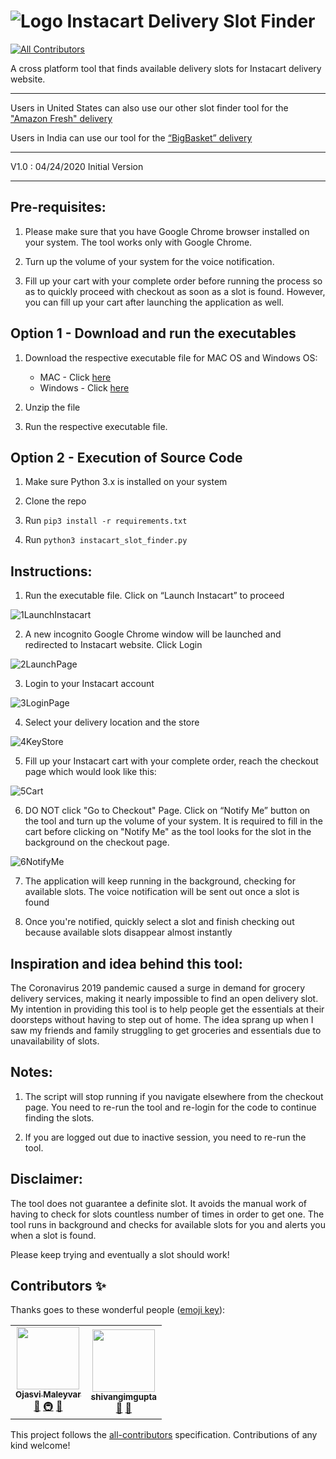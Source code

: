 # ![Logo](https://raw.githubusercontent.com/vivekgautam104/instacart-slot-finder/master/images/shopping_bag_70x70.png) Instacart Delivery Slot Finder
<!-- ALL-CONTRIBUTORS-BADGE:START - Do not remove or modify this section -->
[![All Contributors](https://img.shields.io/badge/all_contributors-2-orange.svg?style=flat-square)](#contributors-)
<!-- ALL-CONTRIBUTORS-BADGE:END -->
A cross platform tool that finds available delivery slots for Instacart delivery website.

****
Users in United States can also use our other slot finder tool for the ["Amazon Fresh" delivery](https://github.com/ojasvi92/Amazon-Fresh-Delivery-Slot-Notifier-COVID-19)

Users in India can use our tool for the [“BigBasket” delivery](https://github.com/vivekgautam104/bigbasket-slot-finder)
****
V1.0 : 04/24/2020 
Initial Version
****


## Pre-requisites: 

1. Please make sure that you have Google Chrome browser installed on your system. The tool works only with Google Chrome.

2. Turn up the volume of your system for the voice notification.

3. Fill up your cart with your complete order before running the process so as to quickly proceed with checkout as soon as a slot is found. However, you can fill up your cart after launching the application as well. 

## Option 1 - Download and run the executables

1. Download the respective executable file for MAC OS and Windows OS:
	* MAC - Click [here](https://github.com/vivekgautam104/instacart-slot-finder/files/4533938/instacart_slot_finder_mac.zip)
	* Windows - Click [here](https://github.com/vivekgautam104/instacart-slot-finder/files/4533935/instacart_slot_finder_win.zip)

2. Unzip the file

3. Run the respective executable file.

## Option 2 - Execution of Source Code 

1. Make sure Python 3.x is installed on your system

2. Clone the repo

3. Run `pip3 install -r requirements.txt`

4. Run `python3 instacart_slot_finder.py`

## Instructions:

1. Run the executable file. Click on “Launch Instacart” to proceed

![1LaunchInstacart](https://raw.githubusercontent.com/vivekgautam104/instacart-slot-finder/master/images/1LaunchInstacart.png)

2. A new incognito Google Chrome window will be launched and redirected to Instacart website. Click Login

![2LaunchPage](https://raw.githubusercontent.com/vivekgautam104/instacart-slot-finder/master/images/2LaunchPage.png)

3. Login to your Instacart account

![3LoginPage](https://raw.githubusercontent.com/vivekgautam104/instacart-slot-finder/master/images/3LoginPage.png)

4. Select your delivery location and the store

![4KeyStore](https://raw.githubusercontent.com/vivekgautam104/instacart-slot-finder/master/images/4KeyStore.png)

5. Fill up your Instacart cart with your complete order, reach the checkout page which would look like this:

![5Cart](https://raw.githubusercontent.com/vivekgautam104/instacart-slot-finder/master/images/5Cart.png)

6. DO NOT click "Go to Checkout" Page. Click on “Notify Me” button on the tool and turn up the volume of your system. It is required to fill in the cart before clicking on "Notify Me" as the tool looks for the slot in the background on the checkout page. 

![6NotifyMe](https://raw.githubusercontent.com/vivekgautam104/instacart-slot-finder/master/images/6NotifyMe.png)

7. The application will keep running in the background, checking for available slots. The voice notification will be sent out once a slot is found

8. Once you're notified, quickly select a slot and finish checking out because available slots disappear almost instantly

## Inspiration and idea behind this tool:

The Coronavirus 2019 pandemic caused a surge in demand for grocery delivery services, making it nearly impossible to find an open delivery slot. My intention in providing this tool is to help people get the essentials at their doorsteps without having to step out of home. The idea sprang up when I saw my friends and family struggling to get groceries and essentials due to unavailability of slots.

## Notes:
1. The script will stop running if you navigate elsewhere from the checkout page. You need to re-run the tool and re-login for the code to continue finding the slots.

2. If you are logged out due to inactive session, you need to re-run the tool.


## Disclaimer:
The tool does not guarantee a definite slot. It avoids the manual work of having to check for slots countless number of times in order to get one. The tool runs in background and checks for available slots for you and alerts you when a slot is found.

Please keep trying and eventually a slot should work! 

## Contributors ✨

Thanks goes to these wonderful people ([emoji key](https://allcontributors.org/docs/en/emoji-key)):

<!-- ALL-CONTRIBUTORS-LIST:START - Do not remove or modify this section -->
<!-- prettier-ignore-start -->
<!-- markdownlint-disable -->
<table>
  <tr>
    <td align="center"><a href="https://github.com/ojasvi92"><img src="https://avatars3.githubusercontent.com/u/4646567?v=4" width="100px;" alt=""/><br /><sub><b>Ojasvi Maleyvar</b></sub></a><br /><a href="#design-ojasvi92" title="Design">🎨</a> <a href="#infra-ojasvi92" title="Infrastructure (Hosting, Build-Tools, etc)">🚇</a> <a href="#maintenance-ojasvi92" title="Maintenance">🚧</a></td>
    <td align="center"><a href="https://github.com/shivangimgupta"><img src="https://avatars3.githubusercontent.com/u/32472018?v=4" width="100px;" alt=""/><br /><sub><b>shivangimgupta</b></sub></a><br /><a href="#userTesting-shivangimgupta" title="User Testing">📓</a> <a href="https://github.com/vivekgautam104/bigbasket-slot-finder/commits?author=shivangimgupta" title="Documentation">📖</a></td>
  </tr>
</table>

<!-- markdownlint-enable -->
<!-- prettier-ignore-end -->
<!-- ALL-CONTRIBUTORS-LIST:END -->

This project follows the [all-contributors](https://github.com/all-contributors/all-contributors) specification. Contributions of any kind welcome!
